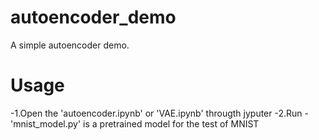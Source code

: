 # autoencoder_demo
A simple autoencoder demo.
# Usage
 -1.Open the 'autoencoder.ipynb' or 'VAE.ipynb' througth jyputer
 -2.Run
 -'mnist_model.py' is a pretrained model for the test of MNIST

